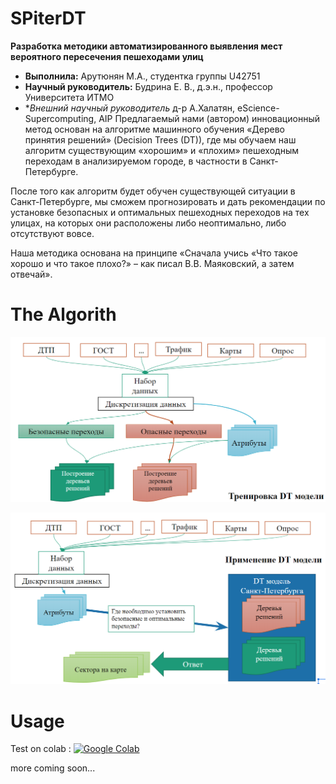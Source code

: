 # SPiterDT 
**Разработка методики автоматизированного выявления мест вероятного пересечения пешеходами улиц**
* **Выполнила:** Арутюнян М.А., студентка группы U42751 
* **Научный руководитель:** Будрина Е. В., д.э.н., профессор Университета ИТМО
* **Внешний научный руководитель* д-р А.Халатян, eScience-Supercomputing, AIP
Предлагаемый нами (автором) инновационный метод основан на алгоритме машинного обучения «Дерево принятия решений» (Decision Trees (DT)), где мы обучаем наш алгоритм существующим «хорошим» и «плохим» пешеходным переходам 
в анализируемом городе, в частности в Санкт-Петербурге. 

После того как алгоритм будет обучен существующей ситуации в Санкт-Петербурге, мы сможем прогнозировать 
и дать рекомендации по установке безопасных и оптимальных пешеходных переходов 
на тех улицах, на которых они расположены либо неоптимально, либо отсутствуют вовсе.

Наша методика основана на принципе «Сначала учись «Что такое хорошо и что такое плохо?» – как писал В.В. Маяковский, а затем отвечай».

# The Algorith

![Image Teach DT](SpDT-1.png)

![Image Use DT](SpDT-2.png)

# Usage
Test on colab : 
<a href="https://colab.research.google.com/github/arm2arm//SPiterDT/blob/master/SpDTree-1.ipynb"><img src="https://badgen.net/badge/Launch/on%20Google%20Colab/blue?icon=terminal" alt="Google Colab" /></a></li>
 
more coming soon...

